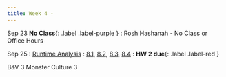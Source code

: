 ```yaml
---
title: Week 4 - 
---
```


Sep 23 **No Class**{: .label .label-purple }
: Rosh Hashanah - No Class or Office Hours

Sep 25
: [Runtime Analysis](#)
  : [8.1](#), [8.2](#), [8.3](#), [8.4](#)
: **HW 2 due**{: .label .label-red }

B&V 3
Monster Culture 3